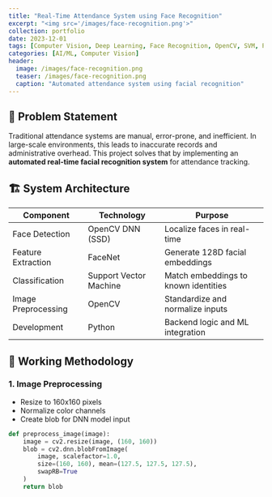 ```yaml
---
title: "Real-Time Attendance System using Face Recognition"
excerpt: "<img src='/images/face-recognition.png'>"
collection: portfolio
date: 2023-12-01
tags: [Computer Vision, Deep Learning, Face Recognition, OpenCV, SVM, Python]
categories: [AI/ML, Computer Vision]
header:
  image: /images/face-recognition.png
  teaser: /images/face-recognition.png
  caption: "Automated attendance system using facial recognition"
---
```


## 🎯 Problem Statement

Traditional attendance systems are manual, error-prone, and inefficient. In large-scale environments, this leads to inaccurate records and administrative overhead. This project solves that by implementing an **automated real-time facial recognition system** for attendance tracking.

## 🏗️ System Architecture

| Component           | Technology               | Purpose                                 |
|---------------------|--------------------------|-----------------------------------------|
| Face Detection      | OpenCV DNN (SSD)         | Localize faces in real-time             |
| Feature Extraction  | FaceNet                  | Generate 128D facial embeddings         |
| Classification      | Support Vector Machine   | Match embeddings to known identities    |
| Image Preprocessing | OpenCV                   | Standardize and normalize inputs        |
| Development         | Python                   | Backend logic and ML integration        |

## 🔄 Working Methodology

### 1. Image Preprocessing
- Resize to 160x160 pixels
- Normalize color channels
- Create blob for DNN model input

```python
def preprocess_image(image):
    image = cv2.resize(image, (160, 160))
    blob = cv2.dnn.blobFromImage(
        image, scalefactor=1.0,
        size=(160, 160), mean=(127.5, 127.5, 127.5),
        swapRB=True
    )
    return blob
